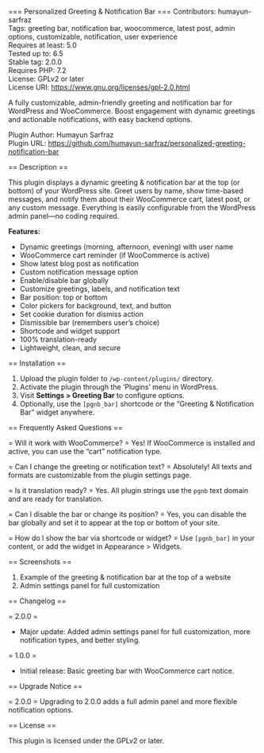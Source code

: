 === Personalized Greeting & Notification Bar ===
Contributors: humayun-sarfraz  
Tags: greeting bar, notification bar, woocommerce, latest post, admin options, customizable, notification, user experience  
Requires at least: 5.0  
Tested up to: 6.5  
Stable tag: 2.0.0  
Requires PHP: 7.2  
License: GPLv2 or later  
License URI: https://www.gnu.org/licenses/gpl-2.0.html

A fully customizable, admin-friendly greeting and notification bar for WordPress and WooCommerce. Boost engagement with dynamic greetings and actionable notifications, with easy backend options.

Plugin Author: Humayun Sarfraz  
Plugin URL: https://github.com/humayun-sarfraz/personalized-greeting-notification-bar

== Description ==

This plugin displays a dynamic greeting & notification bar at the top (or bottom) of your WordPress site. Greet users by name, show time-based messages, and notify them about their WooCommerce cart, latest post, or any custom message. Everything is easily configurable from the WordPress admin panel—no coding required.

**Features:**
- Dynamic greetings (morning, afternoon, evening) with user name
- WooCommerce cart reminder (if WooCommerce is active)
- Show latest blog post as notification
- Custom notification message option
- Enable/disable bar globally
- Customize greetings, labels, and notification text
- Bar position: top or bottom
- Color pickers for background, text, and button
- Set cookie duration for dismiss action
- Dismissible bar (remembers user’s choice)
- Shortcode and widget support
- 100% translation-ready
- Lightweight, clean, and secure

== Installation ==

1. Upload the plugin folder to `/wp-content/plugins/` directory.
2. Activate the plugin through the ‘Plugins’ menu in WordPress.
3. Visit **Settings > Greeting Bar** to configure options.
4. Optionally, use the `[pgnb_bar]` shortcode or the “Greeting & Notification Bar” widget anywhere.

== Frequently Asked Questions ==

= Will it work with WooCommerce? =
Yes! If WooCommerce is installed and active, you can use the “cart” notification type.

= Can I change the greeting or notification text? =
Absolutely! All texts and formats are customizable from the plugin settings page.

= Is it translation ready? =
Yes. All plugin strings use the `pgnb` text domain and are ready for translation.

= Can I disable the bar or change its position? =
Yes, you can disable the bar globally and set it to appear at the top or bottom of your site.

= How do I show the bar via shortcode or widget? =
Use `[pgnb_bar]` in your content, or add the widget in Appearance > Widgets.

== Screenshots ==

1. Example of the greeting & notification bar at the top of a website
2. Admin settings panel for full customization

== Changelog ==

= 2.0.0 =
* Major update: Added admin settings panel for full customization, more notification types, and better styling.

= 1.0.0 =
* Initial release: Basic greeting bar with WooCommerce cart notice.

== Upgrade Notice ==

= 2.0.0 =
Upgrading to 2.0.0 adds a full admin panel and more flexible notification options.

== License ==

This plugin is licensed under the GPLv2 or later.
